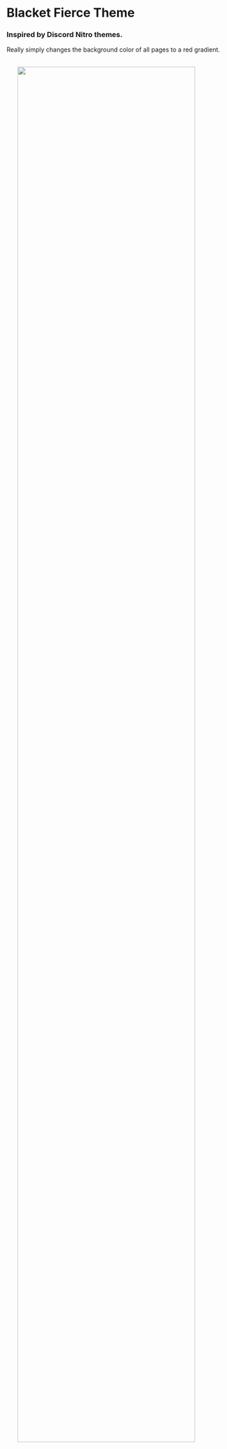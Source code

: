 <h1> Blacket Fierce Theme </h1>
<h3> Inspired by Discord Nitro themes. </h3>
<p>Really simply changes the background color of all pages to a red gradient.</p>
<br>
<img width="90%" style="margin-left: 5%" src="https://media.discordapp.net/attachments/1041068017200664639/1105309533544386570/Screen_Shot_2023-05-08_at_9.45.16_PM.png">